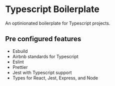 # Typescript Boilerplate

An optinionated boilerplate for Typescript projects.

## Pre configured features
* Esbuild
* Airbnb standards for Typescript
* Eslint
* Prettier
* Jest with Typescript support
* Types for React, Jest, Express, and Node
